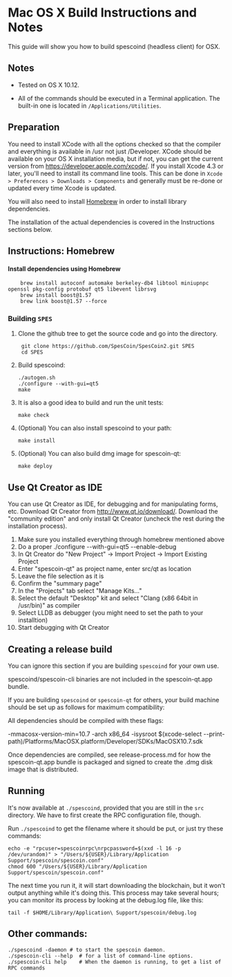 Mac OS X Build Instructions and Notes
====================================
This guide will show you how to build spescoind (headless client) for OSX.

Notes
-----

* Tested on OS X 10.12.

* All of the commands should be executed in a Terminal application. The
built-in one is located in `/Applications/Utilities`.

Preparation
-----------

You need to install XCode with all the options checked so that the compiler
and everything is available in /usr not just /Developer. XCode should be
available on your OS X installation media, but if not, you can get the
current version from https://developer.apple.com/xcode/. If you install
Xcode 4.3 or later, you'll need to install its command line tools. This can
be done in `Xcode > Preferences > Downloads > Components` and generally must
be re-done or updated every time Xcode is updated.

You will also need to install [Homebrew](http://brew.sh) in order to install library
dependencies.

The installation of the actual dependencies is covered in the Instructions
sections below.

Instructions: Homebrew
----------------------

#### Install dependencies using Homebrew

        brew install autoconf automake berkeley-db4 libtool miniupnpc openssl pkg-config protobuf qt5 libevent librsvg
        brew install boost@1.57
        brew link boost@1.57 --force

### Building `SPES`

1. Clone the github tree to get the source code and go into the directory.

        git clone https://github.com/SpesCoin/SpesCoin2.git SPES
        cd SPES

2.  Build spescoind:

        ./autogen.sh
        ./configure --with-gui=qt5
        make

3.  It is also a good idea to build and run the unit tests:

        make check

4.  (Optional) You can also install spescoind to your path:

        make install

5.  (Optional) You can also build dmg image for spescoin-qt:

        make deploy


Use Qt Creator as IDE
------------------------
You can use Qt Creator as IDE, for debugging and for manipulating forms, etc.
Download Qt Creator from http://www.qt.io/download/. Download the "community edition" and only install Qt Creator (uncheck the rest during the installation process).

1. Make sure you installed everything through homebrew mentioned above
2. Do a proper ./configure --with-gui=qt5 --enable-debug
3. In Qt Creator do "New Project" -> Import Project -> Import Existing Project
4. Enter "spescoin-qt" as project name, enter src/qt as location
5. Leave the file selection as it is
6. Confirm the "summary page"
7. In the "Projects" tab select "Manage Kits..."
8. Select the default "Desktop" kit and select "Clang (x86 64bit in /usr/bin)" as compiler
9. Select LLDB as debugger (you might need to set the path to your installtion)
10. Start debugging with Qt Creator

Creating a release build
------------------------
You can ignore this section if you are building `spescoind` for your own use.

spescoind/spescoin-cli binaries are not included in the spescoin-qt.app bundle.

If you are building `spescoind` or `spescoin-qt` for others, your build machine should be set up
as follows for maximum compatibility:

All dependencies should be compiled with these flags:

 -mmacosx-version-min=10.7
 -arch x86_64
 -isysroot $(xcode-select --print-path)/Platforms/MacOSX.platform/Developer/SDKs/MacOSX10.7.sdk

Once dependencies are compiled, see release-process.md for how the spescoin-qt.app
bundle is packaged and signed to create the .dmg disk image that is distributed.

Running
-------

It's now available at `./spescoind`, provided that you are still in the `src`
directory. We have to first create the RPC configuration file, though.

Run `./spescoind` to get the filename where it should be put, or just try these
commands:

    echo -e "rpcuser=spescoinrpc\nrpcpassword=$(xxd -l 16 -p /dev/urandom)" > "/Users/${USER}/Library/Application Support/spescoin/spescoin.conf"
    chmod 600 "/Users/${USER}/Library/Application Support/spescoin/spescoin.conf"

The next time you run it, it will start downloading the blockchain, but it won't
output anything while it's doing this. This process may take several hours;
you can monitor its process by looking at the debug.log file, like this:

    tail -f $HOME/Library/Application\ Support/spescoin/debug.log

Other commands:
-------

    ./spescoind -daemon # to start the spescoin daemon.
    ./spescoin-cli --help  # for a list of command-line options.
    ./spescoin-cli help    # When the daemon is running, to get a list of RPC commands
